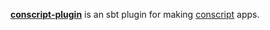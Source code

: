 **[conscript-plugin][csp]** is an sbt plugin for making [conscript][cs] apps.

[csp]: https://github.com/n8han/conscript-plugin#readme
[cs]: https://github.com/n8han/conscript#readme
